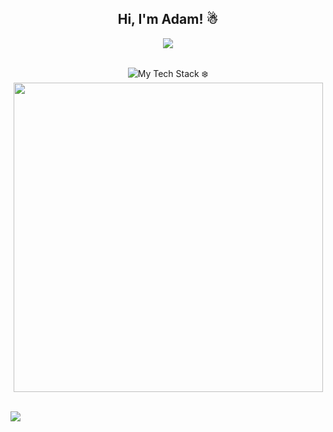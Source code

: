 <h2 align="center">Hi, I'm Adam! ☃</h2>

<div align="center">
  <img src="https://readme-typing-svg.herokuapp.com?font=Fira+Code&weight=500&size=28&pause=1000&color=vue&center=true&vCenter=true&width=600&lines=Confidently+Cruising+Creatively;Back+End+Developer;Automation+Enthusiast;"/>
</div>
<br>


<p align="center">
  <img src="https://github-readme-tech-stack.vercel.app/api/cards?title=My+Tech+Stack+%E2%9D%84%EF%B8%8F&align=center&titleAlign=center&fontFamily=Monospace&lineCount=2&theme=vue&bg=%2335495E&badge=%233E556E&border=%233E556E&titleColor=%2341B883&line1=SELENIUM%2CSELENIUM%2C6cacb4%3BAIOHTTP%2CAIOHTTP%2C70a8aa%3BPYTHON%2CPYTHON%2C6ea29e%3B&line2=FLASK%2CFLASK%2C85cac2%3Bvercel%2Cvercel%2C75a9a5%3B" alt="My Tech Stack ❄️" /><br>
  <img src="https://github-readme-stats.vercel.app/api?username=adambankz&theme=vue-dark&show_icons=true&hide_border=true&count_private=true" width=495>
</p>

<br>



<img src="https://raw.githubusercontent.com/Trilokia/Trilokia/379277808c61ef204768a61bbc5d25bc7798ccf1/bottom_header.svg">
